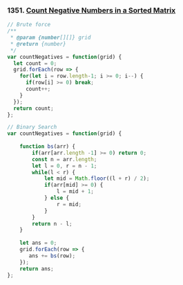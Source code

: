 ### 1351. [Count Negative Numbers in a Sorted Matrix](https://leetcode.com/problems/count-negative-numbers-in-a-sorted-matrix/)
```javascript
// Brute force
/**
 * @param {number[][]} grid
 * @return {number}
 */
var countNegatives = function(grid) {
  let count = 0;
  grid.forEach(row => {
    for(let i = row.length-1; i >= 0; i--) {
      if(row[i] >= 0) break;
      count++;
    }
  });
  return count;
};

// Binary Search
var countNegatives = function(grid) {
  
    function bs(arr) {
        if(arr[arr.length -1] >= 0) return 0;
        const n = arr.length;
        let l = 0, r = n - 1;
        while(l < r) {
            let mid = Math.floor((l + r) / 2);
            if(arr[mid] >= 0) {
                l = mid + 1;
            } else {
                r = mid;
            }
        }
        return n - l;
    }
    
    let ans = 0;
    grid.forEach(row => {
       ans += bs(row);
    });
    return ans;  
};
```
